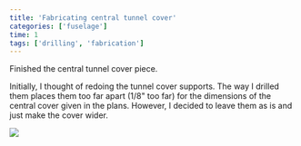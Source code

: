 ```yaml
---
title: 'Fabricating central tunnel cover'
categories: ['fuselage']
time: 1
tags: ['drilling', 'fabrication']
---
```


Finished the central tunnel cover piece.

<!-- more -->

Initially, I thought of redoing the tunnel cover supports. The way I drilled them places them too far apart (1/8" too far) for the dimensions of the central cover given in the plans. However, I decided to leave them as is and just make the cover wider.

![](0-tunnel-cover.jpeg)

